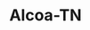---
title: Alcoa-TN
slug: alcoa-tn
f_state:
- cms/state/tennessee.md
f_locations:
- cms/payday-loan/advance-america-2292.md
- cms/payday-loan/advance-america-2301.md
- cms/payday-loan/cash-connection-6893.md
- cms/payday-loan/check-advance-of-america-10396.md
- cms/payday-loan/check-advance-of-america-10398.md
- cms/payday-loan/check-into-cash-12428.md
- cms/payday-loan/check-into-cash-12473.md
- cms/payday-loan/check-into-cash-12474.md
- cms/payday-loan/checkcash-usa-14211.md
- cms/payday-loan/checkcash-usa-14213.md
- cms/payday-loan/checkcash-usa-14215.md
- cms/payday-loan/checks-plus-14678.md
- cms/payday-loan/checks-plus-alcoa-14680.md
- cms/payday-loan/mountain-finance-inc-22052.md
- cms/payday-loan/rent-a-center-25906.md
- cms/payday-loan/south-ern-title-loans-26609.md
- cms/payday-loan/valley-money-28481.md
- cms/payday-loan/valley-money-28482.md
updated-on: '2024-05-30T13:41:28.615Z'
created-on: '2024-05-30T13:41:28.615Z'
published-on: '2024-05-30T13:54:32.469Z'
f_city: Alcoa
layout: '[city].html'
tags: city
---